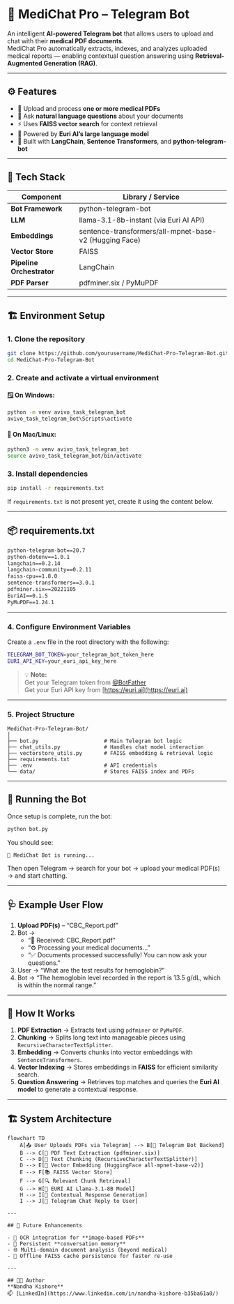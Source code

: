 # 🧠 MediChat Pro – Telegram Bot

An intelligent **AI-powered Telegram bot** that allows users to upload and chat with their **medical PDF documents**.  
MediChat Pro automatically extracts, indexes, and analyzes uploaded medical reports — enabling contextual question answering using **Retrieval-Augmented Generation (RAG)**.

---

## ⚙️ Features

- 📂 Upload and process **one or more medical PDFs**
- 💬 Ask **natural language questions** about your documents
- ⚡ Uses **FAISS vector search** for context retrieval
- 🤖 Powered by **Euri AI’s large language model**
- 🔗 Built with **LangChain**, **Sentence Transformers**, and **python-telegram-bot**

---

## 🧩 Tech Stack

| Component | Library / Service |
|------------|------------------|
| **Bot Framework** | python-telegram-bot |
| **LLM** | llama-3.1-8b-instant (via Euri AI API) |
| **Embeddings** | sentence-transformers/all-mpnet-base-v2 (Hugging Face) |
| **Vector Store** | FAISS |
| **Pipeline Orchestrator** | LangChain |
| **PDF Parser** | pdfminer.six / PyMuPDF |

---

## 🏗️ Environment Setup

### 1. Clone the repository
```bash
git clone https://github.com/yourusername/MediChat-Pro-Telegram-Bot.git
cd MediChat-Pro-Telegram-Bot
```

### 2. Create and activate a virtual environment

#### 🪟 On Windows:
```bash
python -m venv avivo_task_telegram_bot
avivo_task_telegram_bot\Scripts\activate
```

#### 🐧 On Mac/Linux:
```bash
python3 -m venv avivo_task_telegram_bot
source avivo_task_telegram_bot/bin/activate
```

### 3. Install dependencies
```bash
pip install -r requirements.txt
```

If `requirements.txt` is not present yet, create it using the content below.

---

## 📦 requirements.txt

```txt
python-telegram-bot==20.7
python-dotenv==1.0.1
langchain==0.2.14
langchain-community==0.2.11
faiss-cpu==1.8.0
sentence-transformers==3.0.1
pdfminer.six==20221105
EuriAI==0.1.5
PyMuPDF==1.24.1
```

---

### 4. Configure Environment Variables

Create a `.env` file in the root directory with the following:

```bash
TELEGRAM_BOT_TOKEN=your_telegram_bot_token_here
EURI_API_KEY=your_euri_api_key_here
```

> 💡 **Note:**  
> Get your Telegram token from [@BotFather](https://t.me/BotFather)  
> Get your Euri API key from [https://euri.ai](https://euri.ai)

---

### 5. Project Structure

```
MediChat-Pro-Telegram-Bot/
│
├── bot.py                     # Main Telegram bot logic
├── chat_utils.py              # Handles chat model interaction
├── vectorstore_utils.py       # FAISS embedding & retrieval logic
├── requirements.txt
├── .env                       # API credentials
└── data/                      # Stores FAISS index and PDFs
```

---

## 🚀 Running the Bot

Once setup is complete, run the bot:

```bash
python bot.py
```

You should see:
```
🚀 MediChat Bot is running...
```

Then open Telegram → search for your bot → upload your medical PDF(s) → and start chatting.

---

## 🩺 Example User Flow

1. **Upload PDF(s)** – “CBC_Report.pdf”  
2. Bot →  
   - “📄 Received: CBC_Report.pdf”  
   - “⚙️ Processing your medical documents...”  
   - “✅ Documents processed successfully! You can now ask your questions.”  
3. User → “What are the test results for hemoglobin?”  
4. Bot → “The hemoglobin level recorded in the report is 13.5 g/dL, which is within the normal range.”

---

## 🧠 How It Works

1. **PDF Extraction** → Extracts text using `pdfminer` or `PyMuPDF`.
2. **Chunking** → Splits long text into manageable pieces using `RecursiveCharacterTextSplitter`.
3. **Embedding** → Converts chunks into vector embeddings with `SentenceTransformers`.
4. **Vector Indexing** → Stores embeddings in **FAISS** for efficient similarity search.
5. **Question Answering** → Retrieves top matches and queries the **Euri AI model** to generate a contextual response.

---

## 🏗️ System Architecture
```mermaid
flowchart TD
    A[📤 User Uploads PDFs via Telegram] --> B[🤖 Telegram Bot Backend]
    B --> C[📄 PDF Text Extraction (pdfminer.six)]
    C --> D[🧩 Text Chunking (RecursiveCharacterTextSplitter)]
    D --> E[🔡 Vector Embedding (HuggingFace all-mpnet-base-v2)]
    E --> F[📚 FAISS Vector Store]
    F --> G[🔍 Relevant Chunk Retrieval]
    G --> H[🧠 EURI AI Llama-3.1-8B Model]
    H --> I[💬 Contextual Response Generation]
    I --> J[📲 Telegram Chat Reply to User]

---

## 🔮 Future Enhancements

- 🧾 OCR integration for **image-based PDFs**
- 💬 Persistent **conversation memory**
- 🌐 Multi-domain document analysis (beyond medical)
- 🧠 Offline FAISS cache persistence for faster re-use

---

## 👨‍💻 Author
**Nandha Kishore**  
📫 [LinkedIn](https://www.linkedin.com/in/nandha-kishore-b35ba61a0/)
